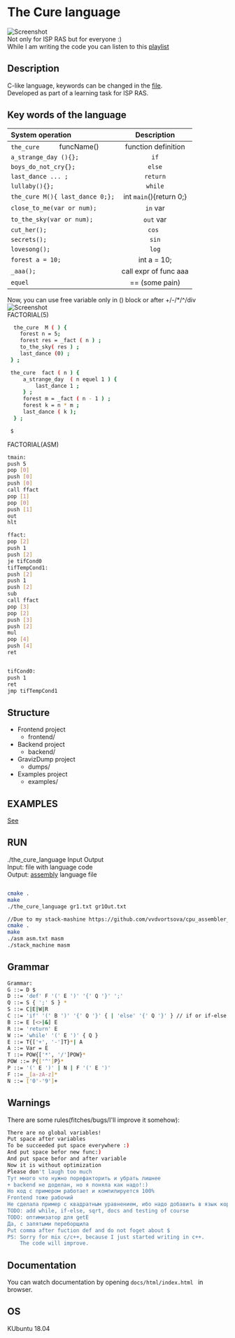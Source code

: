 # The Cure language
![Screenshot](friday.png)\
Not only for ISP RAS but for everyone :)\
While I am writing the code you can listen to this [playlist](https://open.spotify.com/playlist/37i9dQZF1E4qna5ejnW0b9)

## Description
C-like language, keywords can be changed in the [file](/frontend/language.h).\
Developed as part of a learning task for ISP RAS.
## Key words of the language
| System operation                |      Description        |
|:----------------------|:---------------------:|
|`the_cure     ` funcName()| function definition   |
|`a_strange_day (){}; `| `if`    |
|`boys_do_not_cry{};  `| `else`|
|`last_dance ... ;`| `return`      |
|`lullaby(){};  `| `while`   |
|`the_cure M(){ last_dance 0;};`| int `main`(){return 0;}             |
|`close_to_me(var or num);`| `in` var      |
|`to_the_sky(var or num);`| `out` var      |
|`cut_her();`| `cos `    |
|`secrets();`| `sin`      |
|`lovesong();`| `log`      |
|`forest a = 10;`| int a = 10;     |
|`_aaa();`| call expr of func aaa     |
|`equel`| == (some pain)   |


Now, you can use free variable only in () block or after +/-/*/^/div 
![Screenshot](gr1.png)\
FACTORIAL(5)
```bash
  the_cure  M ( ) {
    forest n = 5;
    forest res = _fact ( n ) ;
    to_the_sky( res ) ;
    last_dance (0) ;
 } ;

 the_cure  fact ( n ) {
     a_strange_day  ( n equel 1 ) {
         last_dance 1 ;
     } ;
     forest m = _fact ( n - 1 ) ;
     forest k = n * m ;
     last_dance ( k );
  } ;

 $
```
FACTORIAL(ASM)
```bash
tmain:
push 5
pop [0]
push [0]
push [0]
call ffact
pop [1]
pop [0]
push [1]
out
hlt

ffact:
pop [2]
push 1
push [2]
je tifCond0
tifTempCond1:
push [2]
push 1
push [2]
sub
call ffact
pop [3]
pop [2]
push [3]
push [2]
mul
pop [4]
push [4]
ret


tifCond0:
push 1
ret
jmp tifTempCond1

```
## Structure
- Frontend project 
    - frontend/
- Backend project
    - backend/
- GravizDump project
    - dumps/
- Examples project
    - examples/

## EXAMPLES
[See](examples) 

## RUN
./the_cure_language Input Output\
Input: file with language code\
Output: [assembly](https://github.com/vvdvortsova/cpu_assembler_disassembler) language file 
```bash

cmake .
make
./the_cure_language gr1.txt gr1Out.txt

//Due to my stack-mashine https://github.com/vvdvortsova/cpu_assembler_disassembler
cmake .
make
./asm asm.txt masm 
./stack_machine masm
```
## Grammar
```bash
Grammar:
G ::= D $
D ::= 'def' F '(' E ')' '{' Q '}' ';'
Q ::= S { ';' S } *
S ::= C|E|W|R
C ::= 'if' '(' B ')' '{' Q '}' { | 'else' '{' Q '}' } // if or if-else
B ::= E [<>|&] E
R ::= 'return' E
W ::= 'while' '(' E ')' { Q }
E ::= T{['+', '-']T}*| A
A ::= Var = E
T ::= POW{['*', '/']POW}*
POW ::= P{['^']P}*
P ::= '(' E ')' | N | F '(' E ')'
F ::= _[a-zA-z]*
N ::= ['0'-'9']+
```
## Warnings
There are some rules(fitches/bugs/I'll improve it somehow):
```bash
There are no global variables!
Put space after variables
To be succeeded put space everywhere :)
And put space befor new func:)
And put space befor and after variable
Now it is without optimization
Please don't laugh too much
Тут много что нужно порефакторить и убрать лишнее
+ backend не доделан, но я поняла как надо!:)
Но код с примером работает и компилируется 100%
Frontend тоже рабочий
Не сделала пример с квадратным уравнением, ибо надо добавить в язык корень(sqrt)
TODO: add while, if-else, sqrt, docs and testing of course
TODO: оптимизатор для getE
Да, с запятыми переборщила
Put comma after fuction def and do not foget about $
PS: Sorry for mix c/c++, because I just started writing in c++.
    The code will improve.
```
## Documentation
You can watch documentation by opening
```docs/html/index.html ``` in browser.

## OS
 KUbuntu 18.04
